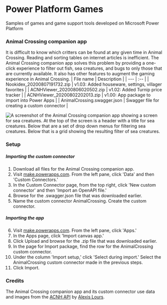 # Power Platform Games
Samples of games and game support tools developed on Microsoft Power Platform

### Animal Crossing companion app
It is difficult to know which critters can be found at any given time in Animal Crossing. Reading and sorting tables on internet articles is inefficient. The Animal Crossing companion app solves this problem by providing a one-click experience to filter out fish, sea creatures, and bugs to only those that are currently available. It also has other features to augment the gaming experience in Animal Crossing.
| File name | Description | 
| --- | :-- | 
| Nookidex_20200807191732.zip | v1.03: Added houseware, settings, villager favorites |
| ACNHViewer_20200806020502.zip | v1.02: Added Turnip price tracker |
| ACNHViewer_20200802202013.zip | v1.00: App package to import into Power Apps |
| AnimalCrossing.swagger.json | Swagger file for creating a custom connector |

![A screenshot of the Animal Crossing companion app showing a screen for sea creatures. At the top of the screen is a header with a title for sea creatures. Below that are a set of drop down menus for filtering sea creatures. Below that is a grid showing the resulting filter of sea creatures.](https://powerblob.blob.core.windows.net/powerapps/acnhapp_sea.png "Sea Creatures screen")

### Setup
##### Importing the custom connector
1. Download all files for the Animal Crossing companion app.
2. Visit [make.powerapps.com](https://make.powerapps.com/home). From the left pane, click 'Data' and then 'Custom Connectors.'
3. In the Custom Connector page, from the top right, click 'New custom connector' and then 'Import an OpenAPI file.'
4. Browse for the .swagger.json file that was downloaded earlier.
5. Name the custom connector AnimalCrossing. Create the custom connector.

##### Importing the app
6. Visit [make.powerapps.com](https://make.powerapps.com/home). From the left pane, click 'Apps.'
7. In the Apps page, click 'Import canvas app.'
8. Click Upload and browse for the .zip file that was downloaded earlier.
9. In the page for Import package, find the row for the AnimalCrossing custom connector.
10. Under the column 'Import setup,' click 'Select during import.' Select the AnimalCrossing custom connector made in the previous steps.
11. Click Import.

### Credits
The Animal Crossing companion app and its custom connector use data and images from the [ACNH API](http://acnhapi.com/) by [Alexis Lours](mailto:admin@acnhapi.com). 
